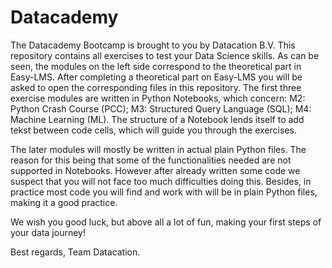 # Datacademy
The Datacademy Bootcamp is brought to you by Datacation B.V. 
This repository contains all exercises to test your Data Science skills.
As can be seen, the modules on the left side correspond to the theoretical part in Easy-LMS.
After completing a theoretical part on Easy-LMS you will be asked to open the corresponding files in this repository.
The first three exercise modules are written in Python Notebooks, which concern: 
    M2: Python Crash Course (PCC);
    M3: Structured Query Language (SQL);
    M4: Machine Learning (ML).
The structure of a Notebook lends itself to add tekst between code cells, which will guide you through the exercises.

The later modules will mostly be written in actual plain Python files. 
The reason for this being that some of the functionalities needed are not supported in Notebooks. 
However after already written some code we suspect that you will not face too much difficulties doing this.
Besides, in practice most code you will find and work with will be in plain Python files, making it a good practice.

We wish you good luck, but above all a lot of fun, making your first steps of your data journey!

Best regards,
Team Datacation.
